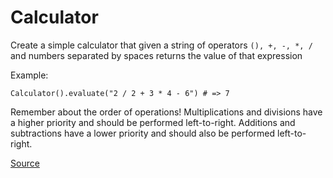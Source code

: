 # Calculator

Create a simple calculator that given a string of operators
`(), +, -, *, /` and numbers separated by spaces returns the
value of that expression

Example:

```text
Calculator().evaluate("2 / 2 + 3 * 4 - 6") # => 7
```

Remember about the order of operations! Multiplications and divisions
have a higher priority and should be performed left-to-right. Additions
and subtractions have a lower priority and should also be performed
left-to-right.

[Source](https://www.codewars.com/kata/5235c913397cbf2508000048/train/python)